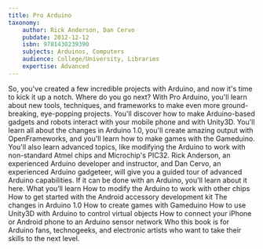 ```yaml
---
title: Pro Arduino
taxonomy:
	author: Rick Anderson, Dan Cervo
	pubdate: 2012-12-12
	isbn: 9781430239390
	subjects: Arduinos, Computers
	audience: College/University, Libraries
	expertise: Advanced
---
```

So, you've created a few incredible projects with Arduino, and now it's time to kick it up a notch. Where do you go next? With Pro Arduino, you'll learn about new tools, techniques, and frameworks to make even more ground-breaking, eye-popping projects. You'll discover how to make Arduino-based gadgets and robots interact with your mobile phone and with Unity3D. You'll learn all about the changes in Arduino 1.0, you'll create amazing output with OpenFrameworks, and you'll learn how to make games with the Gameduino. You'll also learn advanced topics, like modifying the Arduino to work with non-standard Atmel chips and Microchip's PIC32. Rick Anderson, an experienced Arduino developer and instructor, and Dan Cervo, an experienced Arduino gadgeteer, will give you a guided tour of advanced Arduino capabilities. If it can be done with an Arduino, you'll learn about it here. What you’ll learn How to modify the Arduino to work with other chips How to get started with the Android accessory development kit The changes in Arduino 1.0 How to create games with Gameduino How to use Unity3D with Arduino to control virtual objects How to connect your iPhone or Android phone to an Arduino sensor network Who this book is for Arduino fans, technogeeks, and electronic artists who want to take their skills to the next level.